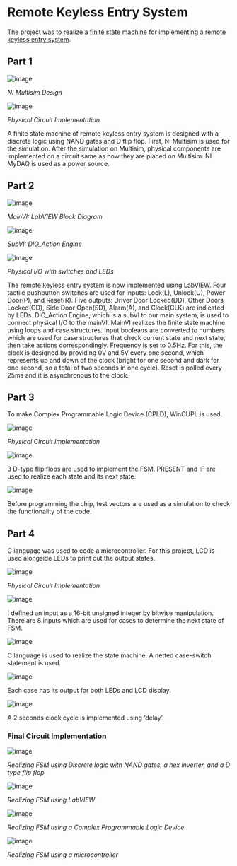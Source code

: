 # Remote Keyless Entry System

The project was to realize a [finite state machine](https://en.wikipedia.org/wiki/Finite-state_machine) for implementing a [remote keyless entry system](https://en.wikipedia.org/wiki/Remote_keyless_system).

## Part 1

![image](https://user-images.githubusercontent.com/18746327/126802492-45387ecd-9b7c-4669-9a98-110fd2f69fcd.png)

*NI Multisim Design*

![image](https://user-images.githubusercontent.com/18746327/126802553-034dae5b-b836-4c10-aed3-edf8d10ab8bc.png)

*Physical Circuit Implementation*

A finite state machine of remote keyless entry system is designed with a discrete logic using NAND gates and D flip flop. First, NI Multisim is used for the simulation. After the simulation on Multisim, physical components are implemented on a circuit same as how they are placed on Multisim. NI MyDAQ is used as a power source.


## Part 2

![image](https://user-images.githubusercontent.com/18746327/126802606-daa7734e-f5f3-4d69-a327-cb6605f02fe9.png)

*MainVI: LabVIEW Block Diagram*

![image](https://user-images.githubusercontent.com/18746327/126802676-494dbc75-cd74-4d6e-b523-81f55654f7dc.png)

*SubVI: DIO_Action Engine*

![image](https://user-images.githubusercontent.com/18746327/126802626-ced500fa-e1c8-4e8c-8128-0edd41c08b70.png)

*Physical I/O with switches and LEDs*

The remote keyless entry system is now implemented using LabVIEW. Four tactile pushbutton switches are used for inputs: Lock(L), Unlock(U), Power Door(P), and Reset(R). Five outputs: Driver Door Locked(DD), Other Doors Locked(OD), Side Door Open(SD), Alarm(A), and Clock(CLK) are indicated by LEDs. DIO_Action Engine, which is a subVI to our main system, is used to connect physical I/O to the mainVI. MainVI realizes the finite state machine using loops and case structures. Input booleans are converted to numbers which are used for case structures that check current state and next state, then take actions correspondingly. Frequency is set to 0.5Hz. For this, the clock is designed by providing 0V and 5V every one second, which represents up and down of the clock (bright for one second and dark for one second, so a total of two seconds in one cycle). Reset is polled every 25ms and it is asynchronous to the clock.

## Part 3

To make Complex Programmable Logic Device (CPLD), WinCUPL is used.

![image](https://user-images.githubusercontent.com/18746327/126802734-53c8b0c4-71e7-46eb-9651-f30da42ce6c9.png)

*Physical Circuit Implementation*

![image](https://user-images.githubusercontent.com/18746327/126802777-b307cf0a-54b5-4bf4-8984-ee03061f53d0.png)

3 D-type flip flops are used to implement the FSM. PRESENT and IF are used to realize each state and its next state.

![image](https://user-images.githubusercontent.com/18746327/126802806-79361963-bcee-443c-936f-45f8651462c3.png)

Before programming the chip, test vectors are used as a simulation to check the functionality of the code.

## Part 4

C language was used to code a microcontroller. For this project, LCD is used alongside LEDs to print out the output states.

![image](https://user-images.githubusercontent.com/18746327/126802837-6e62a383-87d5-498e-aeec-d8368753b92d.png)

*Physical Circuit Implementation*

![image](https://user-images.githubusercontent.com/18746327/126802897-319bb39e-acc9-4186-beb6-29eea5ac9632.png)

I defined an input as a 16-bit unsigned integer by bitwise manipulation. There are 8 inputs which are used for cases to determine the next state of FSM.

![image](https://user-images.githubusercontent.com/18746327/126802934-6c398eed-a1ef-4034-87bf-44efc0a7c9e3.png)

C language is used to realize the state machine. A netted case-switch statement is used.

![image](https://user-images.githubusercontent.com/18746327/126802975-994292ed-a224-4ef4-83c3-ee7509d38b68.png)

Each case has its output for both LEDs and LCD display.

![image](https://user-images.githubusercontent.com/18746327/126803011-8caf7cdb-8a4f-481f-b233-8544998db223.png)

A 2 seconds clock cycle is implemented using ‘delay’.


### Final Circuit Implementation

![image](https://user-images.githubusercontent.com/18746327/126803138-d040973e-0ebf-4b88-b3ad-ea376c475713.png)

*Realizing FSM using Discrete logic with NAND gates, a hex inverter, and a D type flip flop*

![image](https://user-images.githubusercontent.com/18746327/126803162-62caf5b0-b334-45a5-a79a-71b3b66735a1.png)

*Realizing FSM using LabVIEW*

![image](https://user-images.githubusercontent.com/18746327/126803179-f9d5d23b-33a8-412f-bfb9-175793153010.png)

*Realizing FSM using a Complex Programmable Logic Device*

![image](https://user-images.githubusercontent.com/18746327/126803207-2fcb98e1-43a1-41c9-a397-64f75f5823c0.png)

*Realizing FSM using a microcontroller*
